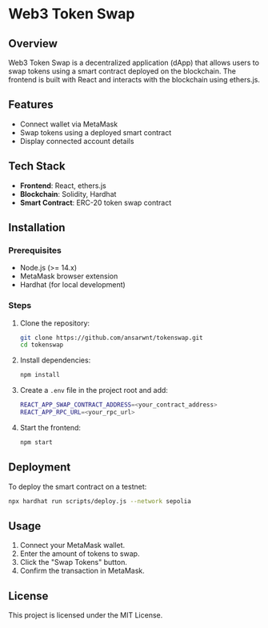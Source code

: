 # Web3 Token Swap

## Overview
Web3 Token Swap is a decentralized application (dApp) that allows users to swap tokens using a smart contract deployed on the blockchain. The frontend is built with React and interacts with the blockchain using ethers.js.

## Features
- Connect wallet via MetaMask
- Swap tokens using a deployed smart contract
- Display connected account details

## Tech Stack
- **Frontend**: React, ethers.js
- **Blockchain**: Solidity, Hardhat
- **Smart Contract**: ERC-20 token swap contract

## Installation
### Prerequisites
- Node.js (>= 14.x)
- MetaMask browser extension
- Hardhat (for local development)

### Steps
1. Clone the repository:
   ```sh
   git clone https://github.com/ansarwnt/tokenswap.git
   cd tokenswap
   ```
2. Install dependencies:
   ```sh
   npm install
   ```
3. Create a `.env` file in the project root and add:
   ```sh
   REACT_APP_SWAP_CONTRACT_ADDRESS=<your_contract_address>
   REACT_APP_RPC_URL=<your_rpc_url>
   ```
4. Start the frontend:
   ```sh
   npm start
   ```

## Deployment
To deploy the smart contract on a testnet:
```sh
npx hardhat run scripts/deploy.js --network sepolia
```

## Usage
1. Connect your MetaMask wallet.
2. Enter the amount of tokens to swap.
3. Click the "Swap Tokens" button.
4. Confirm the transaction in MetaMask.

## License
This project is licensed under the MIT License.

